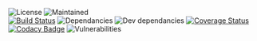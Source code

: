 ![License](https://img.shields.io/github/license/davis90/cliRest.js.svg)
![Maintained](https://img.shields.io/badge/maintained-yes-brightgreen.svg)  
[![Build Status](https://travis-ci.org/davis90/cliRest.js.svg?branch=master)](https://travis-ci.org/davis90/cliRest.js)
![Dependancies](https://img.shields.io/david/davis90/cliRest.js.svg)
![Dev dependancies](https://img.shields.io/david/dev/davis90/cliRest.js.svg)
[![Coverage Status](https://coveralls.io/repos/github/davis90/cliRest.js/badge.svg?branch=master)](https://coveralls.io/github/davis90/cliRest.js?branch=master)
[![Codacy Badge](https://api.codacy.com/project/badge/Grade/2c4768af9a8644a29cb9d4384516cd54)](https://www.codacy.com/app/davis90/cliRest.js?utm_source=github.com&amp;utm_medium=referral&amp;utm_content=davis90/cliRest.js&amp;utm_campaign=Badge_Grade)
![Vulnerabilities](https://img.shields.io/snyk/vulnerabilities/github/davis90/cliRest.js.svg)